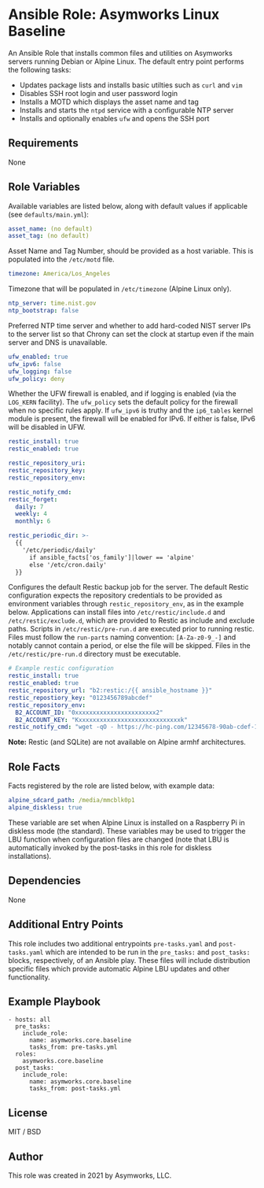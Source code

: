 # Ansible Role: Asymworks Linux Baseline

An Ansible Role that installs common files and utilities on Asymworks servers running Debian or Alpine Linux. The default entry point performs the following tasks:

- Updates package lists and installs basic utilties such as `curl` and `vim`
- Disables SSH root login and user password login
- Installs a MOTD which displays the asset name and tag
- Installs and starts the `ntpd` service with a configurable NTP server
- Installs and optionally enables `ufw` and opens the SSH port

## Requirements

None

## Role Variables

Available variables are listed below, along with default values if applicable (see `defaults/main.yml`):

```yaml
asset_name: (no default)
asset_tag: (no default)
```

Asset Name and Tag Number, should be provided as a host variable. This is populated into the `/etc/motd` file.

```yaml
timezone: America/Los_Angeles
```

Timezone that will be populated in `/etc/timezone` (Alpine Linux only).

```yaml
ntp_server: time.nist.gov
ntp_bootstrap: false
```

Preferred NTP time server and whether to add hard-coded NIST server IPs to the server list so that Chrony can set the clock at startup even if the main server and DNS is unavailable.

```yaml
ufw_enabled: true
ufw_ipv6: false
ufw_logging: false
ufw_policy: deny
```

Whether the UFW firewall is enabled, and if logging is enabled (via the `LOG_KERN` facility). The `ufw_policy` sets the default policy for the firewall when no specific rules apply.  If `ufw_ipv6` is truthy and the `ip6_tables` kernel module is present, the firewall will be enabled for IPv6.  If either is false, IPv6 will be disabled in UFW.

```yaml
restic_install: true
restic_enabled: true

restic_repository_uri:
restic_repository_key:
restic_repository_env:

restic_notify_cmd:
restic_forget:
  daily: 7
  weekly: 4
  monthly: 6

restic_periodic_dir: >-
  {{
    '/etc/periodic/daily'
      if ansible_facts['os_family']|lower == 'alpine'
      else '/etc/cron.daily'
  }}
```

Configures the default Restic backup job for the server.  The default Restic configuration expects the repository credentials to be provided as environment variables through `restic_repository_env`, as in the example below.  Applications can install files into `/etc/restic/include.d` and `/etc/restic/exclude.d`, which are provided to Restic as include and exclude paths.  Scripts in `/etc/restic/pre-run.d` are executed prior to running restic.  Files must follow the `run-parts` naming convention: `[A-Za-z0-9_-]` and notably cannot contain a period, or else the file will be skipped.  Files in the `/etc/restic/pre-run.d` directory must be executable.

```yaml
# Example restic configuration
restic_install: true
restic_enabled: true
restic_repository_url: "b2:restic:/{{ ansible_hostname }}"
restic_repostiory_key: "0123456789abcdef"
restic_repository_env:
  B2_ACCOUNT_ID: "0xxxxxxxxxxxxxxxxxxxxxxx2"
  B2_ACCOUNT_KEY: "Kxxxxxxxxxxxxxxxxxxxxxxxxxxxxxk"
restic_notify_cmd: "wget -qO - https://hc-ping.com/12345678-90ab-cdef-1234-567890abcdef >/dev/null"
```

**Note:** Restic (and SQLite) are not available on Alpine armhf architectures.

## Role Facts

Facts registered by the role are listed below, with example data:

```yaml
alpine_sdcard_path: /media/mmcblk0p1
alpine_diskless: true
```

These variable are set when Alpine Linux is installed on a Raspberry Pi in diskless mode (the standard). These variables may be used to trigger the LBU function when configuration files are changed (note that LBU is automatically invoked by the post-tasks in this role for diskless installations).

## Dependencies

None

## Additional Entry Points

This role includes two additional entrypoints `pre-tasks.yaml` and `post-tasks.yaml` which are intended to be run in the `pre_tasks:` and `post_tasks:` blocks, respectively, of an Ansible play. These files will include distribution specific files which provide automatic Alpine LBU updates and other functionality.

## Example Playbook

    - hosts: all
      pre_tasks:
        include_role:
          name: asymworks.core.baseline
          tasks_from: pre-tasks.yml
      roles:
        asymworks.core.baseline
      post_tasks:
        include_role:
          name: asymworks.core.baseline
          tasks_from: post-tasks.yml

## License

MIT / BSD

## Author

This role was created in 2021 by Asymworks, LLC.
